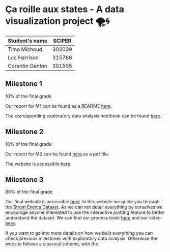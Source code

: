 # Ça roille aux states - A data visualization project 🌪️🌀

<div align="center">

| Student's name | SCIPER  |  
| -------------- | ------  |  
| Timo Michoud   | 302039  |  
| Luc Harrison   | 315788  |  
| Corentin Genton| 301505  |  

</div>


## Milestone 1
10% of the final grade

Our report for M1 can be found as a README [here](https://github.com/com-480-data-visualization/com-480-project-ca_roille_aux_states/tree/master/milestone1).

The corresponding exploratory data analysis noetbook can be found [here](https://github.com/com-480-data-visualization/com-480-project-ca_roille_aux_states/blob/master/milestone1/EDA.ipynb). 


## Milestone 2
10% of the final grade

Our report for M2 can be found [here](https://github.com/com-480-data-visualization/com-480-project-ca_roille_aux_states/blob/master/milestone2/M2.pdf) as a pdf file.

The website is accessible [here](https://com-480-data-visualization.github.io/com-480-project-ca_roille_aux_states/).

## Milestone 3
80% of the final grade

Our final website is accessible [here](https://com-480-data-visualization.github.io/com-480-project-ca_roille_aux_states/).
In this website we guide you through the [Strom Events Dataset](https://www.ncdc.noaa.gov/stormevents/details.jsp). As we can not detail everything by ourselves we encourage anyone interested to use the interactive plotting feature to better understand the dataset. We can find our process book [here](https://github.com/com-480-data-visualization/com-480-project-ca_roille_aux_states/blob/master/%C3%A7a_roille_aux_states_process_book.pdf) and our video [here](https://github.com/com-480-data-visualization/com-480-project-ca_roille_aux_states/blob/master/%C3%A7a_roille_aux_states_process_book.pdf). 

If you want to go into more details on how we built everything you can check previous milestones with exploratory data analysis. Otherwise the website follows a classical scheme, with the 

